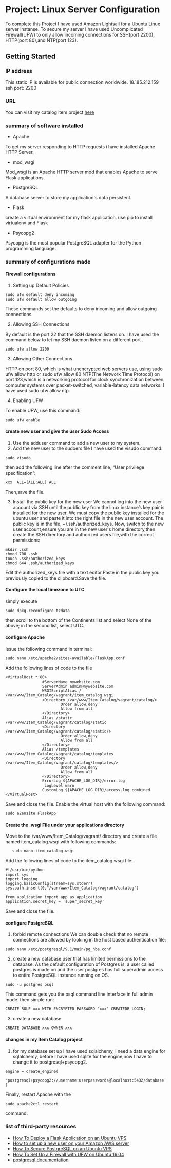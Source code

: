 # Project: Linux Server Configuration
To complete this Project I have used Amazon Lightsail for a Ubuntu Linux server instanse. To secure my server I have used Uncomplicated Firewall(UFW) to only allow incoming connections for SSH(port 2200), HTTP(port 80),and NTP(port 123).
## Getting Started

### IP address
This static IP is available for public connection worldwide.
18.185.212.159 
ssh port: 2200
### URL
You can visit my catalog item project [here](http://18.185.212.159:80/)
### summary of software installed
* Apache

To get my server responding to HTTP requests i have installed Apache HTTP Server.
* mod_wsgi

Mod_wsgi is an Apache HTTP server mod that enables Apache to serve Flask applications.
* PostgreSQL

A database server to store my application's data persistent.
* Flask

create a virtual environment for my flask application. use pip to install virtualenv and Flask
* Psycopg2

Psycopg is the most popular PostgreSQL adapter for the Python programming language.
### summary of configurations made
#### Firewall configurations 

1. Setting up Default Policies

```
sudo ufw default deny incoming
sudo ufw default allow outgoing
```

These commands set the defaults to deny incoming and allow outgoing connections. 

2. Allowing SSH Connections

By default is the port 22 that the SSH daemon listens on.
I have used the command below to let my SSH daemon listen on a different port .

```
sudo ufw allow 2200
```

3. Allowing Other Connections

HTTP on port 80, which is what unencrypted web servers use, using sudo ufw allow http or sudo ufw allow 80
NTP(The Network Time Protocol) on port 123,which is a networking protocol for clock synchronization between computer systems over packet-switched, variable-latency data networks. I have used sudo ufw allow ntp.

4. Enabling UFW

To enable UFW, use this command:
```
sudo ufw enable
```

#### create new user and give the user Sudo Access

1. Use the adduser command to add a new user to my system.
2. Add the new user to the sudoers file 
I have used the visudo command:
```
sudo visudo
```
then add the following line after the comment line, “User privilege specification”:
```
xxx  ALL=(ALL:ALL) ALL
```
Then,save the file.

3. Install the public key for the new user
We cannot log into the new user account via SSH until the public key from the linux instance’s key pair is installed for the new user. We must copy the public key installed for the ubuntu user and paste it into the right file in the new user account. The public key is in the file, ~/.ssh/authorized_keys.
Now, switch to the new user account,ensure you are in the new user's home directory,then create the SSH directory and authorized users file,with the correct permissions:
```
mkdir .ssh
chmod 700 .ssh
touch .ssh/authorized_keys
chmod 644 .ssh/authorized_keys
```
Edit the authorized_keys file with a text editor.Paste in the public key you previously copied to the clipboard.Save the file.
#### Configure the local timezone to UTC
simply execute
```
sudo dpkg-reconfigure tzdata
```
then scroll to the bottom of the Continents list and select None of the above;
in the second list, select UTC.
#### configure Apache
Issue the following command in terminal:
```
sudo nano /etc/apache2/sites-available/FlaskApp.conf
```
Add the following lines of code to the file 
```
<VirtualHost *:80>
                #ServerName mywebsite.com
                ServerAdmin admin@mywebsite.com
                WSGIScriptAlias / /var/www/Item_Catalog/vagrant/item_catalog.wsgi
                <Directory /var/www/Item_Catalog/vagrant/catalog/>
                        Order allow,deny
                        Allow from all
                </Directory>
                Alias /static /var/www/Item_Catalog/vagrant/catalog/static
                <Directory /var/www/Item_Catalog/vagrant/catalog/static/>
                        Order allow,deny
                        Allow from all
                </Directory>
                Alias /templates /var/www/Item_Catalog/vagrant/catalog/templates
                <Directory /var/www/Item_Catalog/vagrant/catalog/templates/>
                        Order allow,deny
                        Allow from all
                </Directory>
                ErrorLog ${APACHE_LOG_DIR}/error.log
                 LogLevel warn
                CustomLog ${APACHE_LOG_DIR}/access.log combined
</VirtualHost>

```
Save and close the file.
Enable the virtual host with the following command:
```
sudo a2ensite FlaskApp
```
#### Create the .wsgi File under your applications directory
 Move to the /var/www/Item_Catalog/vagrant/ directory and create a file named item_catalog.wsgi with following commands:
 ```
    sudo nano item_catalog.wsgi 
 ```
 Add the following lines of code to the item_catalog.wsgi file:
```
#!/usr/bin/python
import sys
import logging
logging.basicConfig(stream=sys.stderr)
sys.path.insert(0,"/var/www/Item_Catalog/vagrant/catalog")

from application import app as application
application.secret_key = 'super_secret_key'

```
Save and close the file.
#### configure PostgreSQL
1. forbid remote connections
We can double check that no remote connections are allowed by looking in the host based authentication file:
```
sudo nano /etc/postgresql/9.1/main/pg_hba.conf
```
2. create a new database user that has limited permissions to the database.
As the default configuration of Postgres is, a user called postgres is made on and the user postgres has full superadmin access to entire PostgreSQL instance running on OS.
```
sudo -u postgres psql
```
This command gets you the psql command line interface in full admin mode.
then simple run:
```
CREATE ROLE xxx WITH ENCRYPTED PASSWORD 'xxx' CREATEDB LOGIN;
```
3. create a new database
```
CREATE DATABASE xxx OWNER xxx
```
#### changes in my Item Catalog project
1. for my database set up I have used sqlalchemy,  I need a data engine for sqlalchemy, before I have used sqlite for the engine,now I have to change it to postgresql+psycopg2.
```
engine = create_engine(
    'postgresql+psycopg2://username:userpasswords@localhost:5432/database'
)

```

Finally, restart Apache with the 
```
sudo apache2ctl restart
```
 command.
### list of third-party resources
* [How To Deploy a Flask Application on an Ubuntu VPS](https://www.digitalocean.com/community/tutorials/how-to-deploy-a-flask-application-on-an-ubuntu-vps#step-four-%E2%80%93-configure-and-enable-a-new-virtual-host)
* [How to set up a new user on your Amazon AWS server](https://www.brianlinkletter.com/how-to-set-up-a-new-userid-on-your-amazon-aws-server-instance/)
* [How To Secure PostgreSQL on an Ubuntu VPS](https://www.digitalocean.com/community/tutorials/how-to-secure-postgresql-on-an-ubuntu-vps)
* [How To Set Up a Firewall with UFW on Ubuntu 16.04](https://www.digitalocean.com/community/tutorials/how-to-set-up-a-firewall-with-ufw-on-ubuntu-16-04#step-4-%E2%80%94-enabling-ufw)
* [postgresql documentation](https://www.postgresql.org/docs/9.0/)
